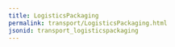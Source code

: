 ```yaml
---
title: LogisticsPackaging
permalink: transport/LogisticsPackaging.html
jsonid: transport_logisticspackaging
---
```

